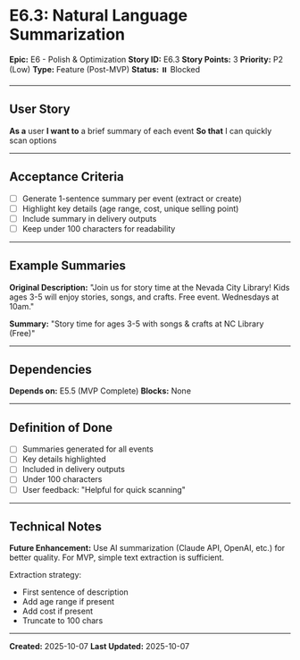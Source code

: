 # E6.3: Natural Language Summarization

**Epic:** E6 - Polish & Optimization
**Story ID:** E6.3
**Story Points:** 3
**Priority:** P2 (Low)
**Type:** Feature (Post-MVP)
**Status:** ⏸️ Blocked

---

## User Story

**As a** user
**I want to** a brief summary of each event
**So that** I can quickly scan options

---

## Acceptance Criteria

- [ ] Generate 1-sentence summary per event (extract or create)
- [ ] Highlight key details (age range, cost, unique selling point)
- [ ] Include summary in delivery outputs
- [ ] Keep under 100 characters for readability

---

## Example Summaries

**Original Description:**
"Join us for story time at the Nevada City Library! Kids ages 3-5 will enjoy stories, songs, and crafts. Free event. Wednesdays at 10am."

**Summary:**
"Story time for ages 3-5 with songs & crafts at NC Library (Free)"

---

## Dependencies

**Depends on:** E5.5 (MVP Complete)
**Blocks:** None

---

## Definition of Done

- [ ] Summaries generated for all events
- [ ] Key details highlighted
- [ ] Included in delivery outputs
- [ ] Under 100 characters
- [ ] User feedback: "Helpful for quick scanning"

---

## Technical Notes

**Future Enhancement:** Use AI summarization (Claude API, OpenAI, etc.) for better quality. For MVP, simple text extraction is sufficient.

Extraction strategy:
- First sentence of description
- Add age range if present
- Add cost if present
- Truncate to 100 chars

---

**Created:** 2025-10-07
**Last Updated:** 2025-10-07
